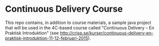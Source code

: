 # Continuous Delivery Course

This repo contains, in addition to course materials, a sample java project that will be used in the 4C-based course
called "Continuous Delivery – En Praktisk Introduktion" (see http://crisp.se/kurser/continuous-delivery-en-praktisk-introduktion-11-12-februari-2015).
